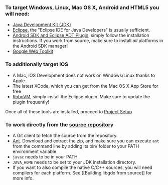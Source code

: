 ### To target Windows, Linux, Mac OS X, Android and HTML5 you will need:

  * [Java Development Kit (JDK)](http://www.oracle.com/technetwork/java/javase/downloads/index.html)
  * [Eclipse](http://www.eclipse.org/downloads/), the "Eclipse IDE for Java Developers" is usually sufficient.
  * [Android SDK and Eclipse ADT Plugin](http://developer.android.com/sdk/installing.html), simply follow the installation instructions. If you work from source, make sure to install *all* platforms in the Android SDK manager!
  * [Google Web Toolkit](https://developers.google.com/web-toolkit/usingeclipse)

### To additionally target iOS

  * A Mac, iOS Development does not work on Windows/Linux thanks to Apple.
  * The latest XCode, which you can get from the Mac OS X App Store for free
  * [RoboVM](http://www.robovm.org/docs.html#eclipse), simply install the Eclipse plugin. Make sure to update the plugin frequently!

Once all of these tools are installed, proceed to [Project Setup](https://github.com/libgdx/libgdx/wiki/Project-setup%2C-running-%26-debugging)

### To work directly from the [source repository](https://github.com/libgdx/libgdx)
  * A Git client to fetch the source from the repository.
  * [Ant](http://ant.apache.org/bindownload.cgi). Download and extract the zip, and make sure you can execute `ant` from the command line by adding its bin/ folder to your PATH environment variable.
  * `javac` needs to be in your PATH
  * `JAVA_HOME` needs to be set to your JDK installation directory.  
  * If you want to also compile the native C/C++ sources, you will need compilers for each platform. See [[Building libgdx from source]] for more info.
